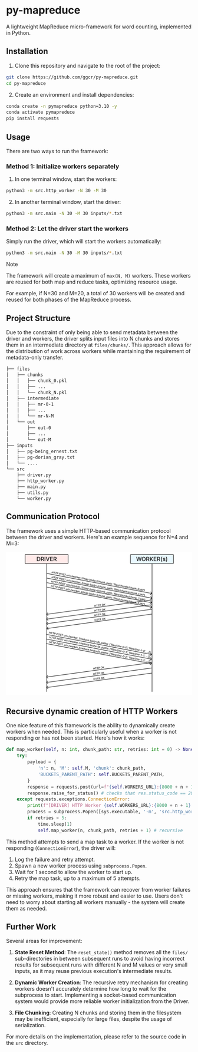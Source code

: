 # py-mapreduce

A lightweight MapReduce micro-framework for word counting, implemented in Python.

## Installation

1. Clone this repository and navigate to the root of the project:

```bash
git clone https://github.com/ggcr/py-mapreduce.git
cd py-mapreduce
```

2. Create an environment and install dependencies:

```bash
conda create -n pymapreduce python=3.10 -y
conda activate pymapreduce
pip install requests
```

## Usage

There are two ways to run the framework:

### Method 1: Initialize workers separately

1. In one terminal window, start the workers:

```bash
python3 -m src.http_worker -N 30 -M 30
```

2. In another terminal window, start the driver:

```bash
python3 -m src.main -N 30 -M 30 inputs/*.txt
```

### Method 2: Let the driver start the workers

Simply run the driver, which will start the workers automatically:

```bash
python3 -m src.main -N 30 -M 30 inputs/*.txt
```

> [!NOTE]
> The framework will create a maximum of `max(N, M)` workers. These workers are reused for both map and reduce tasks, optimizing resource usage.
>
> For example, if N=30 and M=20, a total of 30 workers will be created and reused for both phases of the MapReduce process.

## Project Structure

Due to the constraint of only being able to send metadata between the driver and workers, the driver splits input files into N chunks and stores them in an intermediate directory at `files/chunks/`. This approach allows for the distribution of work across workers while mantaining the requirement of metadata-only transfer.

```
├── files
│   ├── chunks
│   │   ├── chunk_0.pkl
│   │   ├── ...
│   │   └── chunk_N.pkl
│   ├── intermediate
│   │   ├── mr-0-1
│   │   ├── ...
│   │   └── mr-N-M
│   └── out
│       ├── out-0
│       ├── ...
│       └── out-M
├── inputs
│   ├── pg-being_ernest.txt
│   ├── pg-dorian_gray.txt
│   └── ....
└── src
    ├── driver.py
    ├── http_worker.py
    ├── main.py
    ├── utils.py
    └── worker.py
```


## Communication Protocol

The framework uses a simple HTTP-based communication protocol between the driver and workers. Here's an example sequence for N=4 and M=3:

<img src="images/protocol.jpg" width="675" />

## Recursive dynamic creation of HTTP Workers

One nice feature of this framework is the ability to dynamically create workers when needed. This is particularly useful when a worker is not responding or has not been started. Here's how it works:

```python
def map_worker(self, n: int, chunk_path: str, retries: int = 0) -> None:
    try:
        payload = {
            'n': n, 'M': self.M, 'chunk': chunk_path,
            'BUCKETS_PARENT_PATH': self.BUCKETS_PARENT_PATH,
        }
        response = requests.post(url=f"{self.WORKERS_URL}:{8000 + n + 1}/map", json=payload)
        response.raise_for_status() # checks that res.status_code == 200 (OK)
    except requests.exceptions.ConnectionError:
        print(f"[DRIVER] HTTP Worker {self.WORKERS_URL}:{8000 + n + 1} is not up. Attempting retry {retries + 1}")
        process = subprocess.Popen([sys.executable, '-m', 'src.http_worker', '-id', str(n + 1)])
        if retries < 5:
            time.sleep(1)
            self.map_worker(n, chunk_path, retries + 1) # recursive
```

This method attempts to send a map task to a worker. If the worker is not responding (`ConnectionError`), the driver will:

1. Log the failure and retry attempt.
2. Spawn a new worker process using `subprocess.Popen`.
3. Wait for 1 second to allow the worker to start up.
4. Retry the map task, up to a maximum of 5 attempts.

This approach ensures that the framework can recover from worker failures or missing workers, making it more robust and easier to use. Users don't need to worry about starting all workers manually - the system will create them as needed.

## Further Work

Several areas for improvement:

1. **State Reset Method**: The `reset_state()` method removes all the `files/` sub-directories in between subsequent runs to avoid having incorrect results for subsequent runs with different N and M values or very small inputs, as it may reuse previous execution's intermediate results.

2. **Dynamic Worker Creation**: The recursive retry mechanism for creating workers doesn't accurately determine how long to wait for the subprocess to start. Implementing a socket-based communication system would provide more reliable worker initialization from the Driver.

3. **File Chunking**: Creating N chunks and storing them in the filesystem may be inefficient, especially for large files, despite the usage of serialization.

For more details on the implementation, please refer to the source code in the `src` directory.